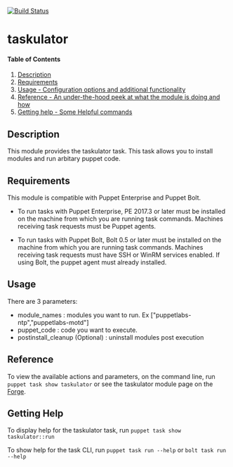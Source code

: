 [![Build Status](https://travis-ci.org/maju6406/taskulator.svg?branch=master)](https://travis-ci.org/maju6406/taskulator)

# taskulator

#### Table of Contents

1. [Description](#description)
2. [Requirements](#requirements)
3. [Usage - Configuration options and additional functionality](#usage)
4. [Reference - An under-the-hood peek at what the module is doing and how](#reference)
5. [Getting help - Some Helpful commands](#getting-help)

## Description

This module provides the taskulator task. This task allows you to install modules and run arbitary puppet code.

## Requirements
This module is compatible with Puppet Enterprise and Puppet Bolt.

* To run tasks with Puppet Enterprise, PE 2017.3 or later must be installed on the machine from which you are running task commands. Machines receiving task requests must be Puppet agents.

* To run tasks with Puppet Bolt, Bolt 0.5 or later must be installed on the machine from which you are running task commands. Machines receiving task requests must have SSH or WinRM services enabled. If using Bolt, the puppet agent must already installed.

## Usage

There are 3 parameters:
* module_names : modules you want to run. Ex \["puppetlabs-ntp","puppetlabs-motd"\]
* puppet_code : code you want to execute.
* postinstall_cleanup (Optional) : uninstall modules post execution

## Reference

To view the available actions and parameters, on the command line, run `puppet task show taskulator` or see the taskulator module page on the [Forge](https://forge.puppet.com/beersy/taskulator/tasks).

## Getting Help

To display help for the taskulator task, run `puppet task show taskulator::run`

To show help for the task CLI, run `puppet task run --help` or `bolt task run --help`
